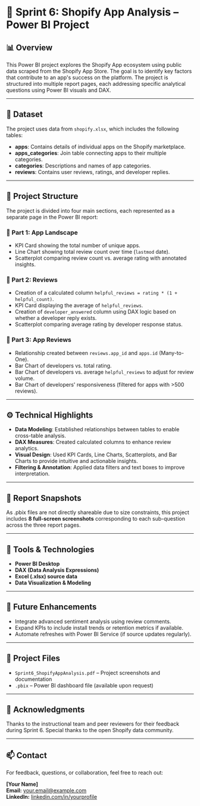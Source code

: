 # 🛒 Sprint 6: Shopify App Analysis – Power BI Project

## 📊 Overview

This Power BI project explores the Shopify App ecosystem using public data scraped from the Shopify App Store. The goal is to identify key factors that contribute to an app's success on the platform. The project is structured into multiple report pages, each addressing specific analytical questions using Power BI visuals and DAX.

---

## 📁 Dataset

The project uses data from `shopify.xlsx`, which includes the following tables:

- **apps**: Contains details of individual apps on the Shopify marketplace.
- **apps_categories**: Join table connecting apps to their multiple categories.
- **categories**: Descriptions and names of app categories.
- **reviews**: Contains user reviews, ratings, and developer replies.

---

## 🧩 Project Structure

The project is divided into four main sections, each represented as a separate page in the Power BI report:

### 🔹 Part 1: App Landscape

- KPI Card showing the total number of unique apps.
- Line Chart showing total review count over time (`lastmod` date).
- Scatterplot comparing review count vs. average rating with annotated insights.

### 🔹 Part 2: Reviews

- Creation of a calculated column `helpful_reviews = rating * (1 + helpful_count)`.
- KPI Card displaying the average of `helpful_reviews`.
- Creation of `developer_answered` column using DAX logic based on whether a developer reply exists.
- Scatterplot comparing average rating by developer response status.

### 🔹 Part 3: App Reviews

- Relationship created between `reviews.app_id` and `apps.id` (Many-to-One).
- Bar Chart of developers vs. total rating.
- Bar Chart of developers vs. average `helpful_reviews` to adjust for review volume.
- Bar Chart of developers' responsiveness (filtered for apps with >500 reviews).

---

## ⚙️ Technical Highlights

- **Data Modeling**: Established relationships between tables to enable cross-table analysis.
- **DAX Measures**: Created calculated columns to enhance review analytics.
- **Visual Design**: Used KPI Cards, Line Charts, Scatterplots, and Bar Charts to provide intuitive and actionable insights.
- **Filtering & Annotation**: Applied data filters and text boxes to improve interpretation.

---

## 📸 Report Snapshots

As .pbix files are not directly shareable due to size constraints, this project includes **8 full-screen screenshots** corresponding to each sub-question across the three report pages.

---

## 🚀 Tools & Technologies

- **Power BI Desktop**
- **DAX (Data Analysis Expressions)**
- **Excel (.xlsx) source data**
- **Data Visualization & Modeling**

---

## 📝 Future Enhancements

- Integrate advanced sentiment analysis using review comments.
- Expand KPIs to include install trends or retention metrics if available.
- Automate refreshes with Power BI Service (if source updates regularly).

---

## 📂 Project Files

- `Sprint6_ShopifyAppAnalysis.pdf` – Project screenshots and documentation  
- `.pbix` – Power BI dashboard file (available upon request)

---

## 🙌 Acknowledgments

Thanks to the instructional team and peer reviewers for their feedback during Sprint 6. Special thanks to the open Shopify data community.

---

## 📫 Contact

For feedback, questions, or collaboration, feel free to reach out:

**[Your Name]**  
**Email:** your.email@example.com  
**LinkedIn:** [linkedin.com/in/yourprofile](https://linkedin.com/in/yourprofile)


